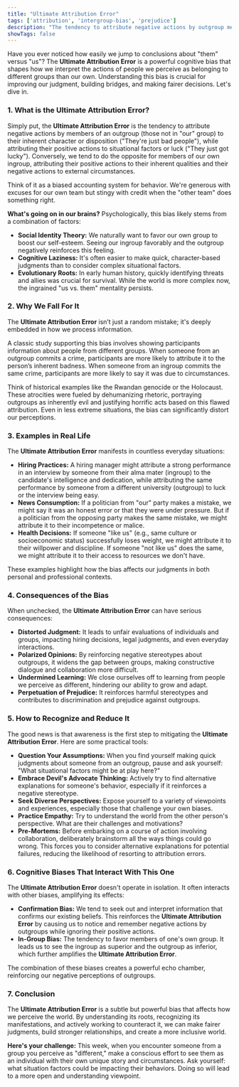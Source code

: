 ```yaml
---
title: "Ultimate Attribution Error"
tags: ['attribution', 'intergroup-bias', 'prejudice']
description: "The tendency to attribute negative actions by outgroup members to their inherent nature and positive actions to situational factors."
showTags: false
---
```



Have you ever noticed how easily we jump to conclusions about "them" versus "us"? The **Ultimate Attribution Error** is a powerful cognitive bias that shapes how we interpret the actions of people we perceive as belonging to different groups than our own. Understanding this bias is crucial for improving our judgment, building bridges, and making fairer decisions. Let's dive in.

### 1. What is the Ultimate Attribution Error?

Simply put, the **Ultimate Attribution Error** is the tendency to attribute negative actions by members of an outgroup (those not in "our" group) to their inherent character or disposition ("They're just bad people"), while attributing their positive actions to situational factors or luck ("They just got lucky"). Conversely, we tend to do the opposite for members of our own ingroup, attributing their positive actions to their inherent qualities and their negative actions to external circumstances.

Think of it as a biased accounting system for behavior. We're generous with excuses for our own team but stingy with credit when the "other team" does something right.

**What's going on in our brains?** Psychologically, this bias likely stems from a combination of factors:

*   **Social Identity Theory:** We naturally want to favor our own group to boost our self-esteem. Seeing our ingroup favorably and the outgroup negatively reinforces this feeling.
*   **Cognitive Laziness:** It's often easier to make quick, character-based judgments than to consider complex situational factors.
*   **Evolutionary Roots:** In early human history, quickly identifying threats and allies was crucial for survival. While the world is more complex now, the ingrained "us vs. them" mentality persists.

### 2. Why We Fall For It

The **Ultimate Attribution Error** isn’t just a random mistake; it's deeply embedded in how we process information.

A classic study supporting this bias involves showing participants information about people from different groups. When someone from an outgroup commits a crime, participants are more likely to attribute it to the person’s inherent badness. When someone from an ingroup commits the same crime, participants are more likely to say it was due to circumstances.

Think of historical examples like the Rwandan genocide or the Holocaust. These atrocities were fueled by dehumanizing rhetoric, portraying outgroups as inherently evil and justifying horrific acts based on this flawed attribution. Even in less extreme situations, the bias can significantly distort our perceptions.

### 3. Examples in Real Life

The **Ultimate Attribution Error** manifests in countless everyday situations:

*   **Hiring Practices:** A hiring manager might attribute a strong performance in an interview by someone from their alma mater (ingroup) to the candidate's intelligence and dedication, while attributing the same performance by someone from a different university (outgroup) to luck or the interview being easy.
*   **News Consumption:** If a politician from "our" party makes a mistake, we might say it was an honest error or that they were under pressure. But if a politician from the opposing party makes the same mistake, we might attribute it to their incompetence or malice.
*   **Health Decisions:** If someone "like us" (e.g., same culture or socioeconomic status) successfully loses weight, we might attribute it to their willpower and discipline. If someone "not like us" does the same, we might attribute it to their access to resources we don't have.

These examples highlight how the bias affects our judgments in both personal and professional contexts.

### 4. Consequences of the Bias

When unchecked, the **Ultimate Attribution Error** can have serious consequences:

*   **Distorted Judgment:** It leads to unfair evaluations of individuals and groups, impacting hiring decisions, legal judgments, and even everyday interactions.
*   **Polarized Opinions:** By reinforcing negative stereotypes about outgroups, it widens the gap between groups, making constructive dialogue and collaboration more difficult.
*   **Undermined Learning:** We close ourselves off to learning from people we perceive as different, hindering our ability to grow and adapt.
*   **Perpetuation of Prejudice:** It reinforces harmful stereotypes and contributes to discrimination and prejudice against outgroups.

### 5. How to Recognize and Reduce It

The good news is that awareness is the first step to mitigating the **Ultimate Attribution Error**. Here are some practical tools:

*   **Question Your Assumptions:** When you find yourself making quick judgments about someone from an outgroup, pause and ask yourself: "What situational factors might be at play here?"
*   **Embrace Devil's Advocate Thinking:** Actively try to find alternative explanations for someone's behavior, especially if it reinforces a negative stereotype.
*   **Seek Diverse Perspectives:** Expose yourself to a variety of viewpoints and experiences, especially those that challenge your own biases.
*   **Practice Empathy:** Try to understand the world from the other person's perspective. What are their challenges and motivations?
*   **Pre-Mortems:** Before embarking on a course of action involving collaboration, deliberately brainstorm all the ways things could go wrong. This forces you to consider alternative explanations for potential failures, reducing the likelihood of resorting to attribution errors.

### 6. Cognitive Biases That Interact With This One

The **Ultimate Attribution Error** doesn't operate in isolation. It often interacts with other biases, amplifying its effects:

*   **Confirmation Bias:** We tend to seek out and interpret information that confirms our existing beliefs. This reinforces the **Ultimate Attribution Error** by causing us to notice and remember negative actions by outgroups while ignoring their positive actions.
*   **In-Group Bias:** The tendency to favor members of one's own group. It leads us to see the ingroup as superior and the outgroup as inferior, which further amplifies the **Ultimate Attribution Error**.

The combination of these biases creates a powerful echo chamber, reinforcing our negative perceptions of outgroups.

### 7. Conclusion

The **Ultimate Attribution Error** is a subtle but powerful bias that affects how we perceive the world. By understanding its roots, recognizing its manifestations, and actively working to counteract it, we can make fairer judgments, build stronger relationships, and create a more inclusive world.

**Here's your challenge:** This week, when you encounter someone from a group you perceive as "different," make a conscious effort to see them as an individual with their own unique story and circumstances. Ask yourself: what situation factors could be impacting their behaviors. Doing so will lead to a more open and understanding viewpoint.

